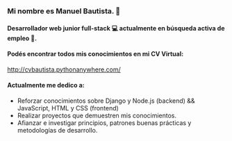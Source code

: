 ### Mi nombre es Manuel Bautista. 👋
#### Desarrollador web junior full-stack 💻 actualmente en **búsqueda activa** de empleo 🧉.

#### Podés encontrar todos mis conocimientos en mi CV Virtual:
http://cvbautista.pythonanywhere.com/



#### Actualmente me dedico a:


- Reforzar conocimientos sobre Django y Node.js (backend) && JavaScript, HTML y CSS (frontend)
- Realizar proyectos que demuestren mis conocimientos.
- Afianzar e investigar principios, patrones buenas prácticas y metodologías de desarrollo.

